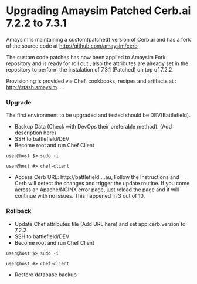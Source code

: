 # Upgrading Amaysim Patched Cerb.ai 7.2.2 to 7.3.1 
  
Amaysim is maintaining a custom(patched) version of Cerb.ai and has a fork of the source code at http://github.com/amaysim/cerb

The custom code patches has now been applied to Amaysim Fork repository and is ready for roll out., also the attributes are already set in the repository to perform the instalation of 7.3.1 (Patched) on top of 7.2.2

Provisioning is provided via Chef, cookbooks, recipes and artifacts at : http://stash.amaysim.....

### Upgrade
 
The first environment to be upgraded and tested should be DEV(Battlefield).

- Backup Data (Check with DevOps their preferable method).
    (Add description here)
- SSH to battlefield/DEV
- Become root and run Chef Client 
```
user@host $> sudo -i

user@host #> chef-client
```

- Access Cerb URL: http://battlefield....au, Follow the Instructions and Cerb will detect the changes and trigger the update routine. If you come across an Apache/NGINX error page, just reload the page and it will continue with no issues. This happened in 3 out of 10.


### Rollback
- Update Chef attributes file (Add URL here) and set app.cerb.version to 7.2.2
- SSH to battlefield/DEV
- Become root and run Chef Client 
```
user@host $> sudo -i

user@host #> chef-client
```
- Restore database backup 

